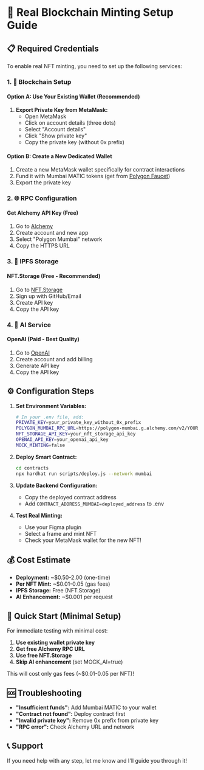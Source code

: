# 🚀 Real Blockchain Minting Setup Guide

## 📋 Required Credentials

To enable real NFT minting, you need to set up the following services:

### 1. 🔑 Blockchain Setup

#### Option A: Use Your Existing Wallet (Recommended)
1. **Export Private Key from MetaMask:**
   - Open MetaMask
   - Click on account details (three dots)
   - Select "Account details"
   - Click "Show private key"
   - Copy the private key (without 0x prefix)

#### Option B: Create a New Dedicated Wallet
1. Create a new MetaMask wallet specifically for contract interactions
2. Fund it with Mumbai MATIC tokens (get from [Polygon Faucet](https://faucet.polygon.technology/))
3. Export the private key

### 2. 🌐 RPC Configuration

#### Get Alchemy API Key (Free)
1. Go to [Alchemy](https://www.alchemy.com/)
2. Create account and new app
3. Select "Polygon Mumbai" network
4. Copy the HTTPS URL

### 3. 📁 IPFS Storage

#### NFT.Storage (Free - Recommended)
1. Go to [NFT.Storage](https://nft.storage/)
2. Sign up with GitHub/Email
3. Create API key
4. Copy the API key

### 4. 🤖 AI Service

#### OpenAI (Paid - Best Quality)
1. Go to [OpenAI](https://platform.openai.com/)
2. Create account and add billing
3. Generate API key
4. Copy the API key

## ⚙️ Configuration Steps

1. **Set Environment Variables:**
   ```bash
   # In your .env file, add:
   PRIVATE_KEY=your_private_key_without_0x_prefix
   POLYGON_MUMBAI_RPC_URL=https://polygon-mumbai.g.alchemy.com/v2/YOUR_ALCHEMY_KEY
   NFT_STORAGE_API_KEY=your_nft_storage_api_key
   OPENAI_API_KEY=your_openai_api_key
   MOCK_MINTING=false
   ```

2. **Deploy Smart Contract:**
   ```bash
   cd contracts
   npx hardhat run scripts/deploy.js --network mumbai
   ```

3. **Update Backend Configuration:**
   - Copy the deployed contract address
   - Add `CONTRACT_ADDRESS_MUMBAI=deployed_address` to .env

4. **Test Real Minting:**
   - Use your Figma plugin
   - Select a frame and mint NFT
   - Check your MetaMask wallet for the new NFT!

## 💰 Cost Estimate

- **Deployment:** ~$0.50-2.00 (one-time)
- **Per NFT Mint:** ~$0.01-0.05 (gas fees)
- **IPFS Storage:** Free (NFT.Storage)
- **AI Enhancement:** ~$0.001 per request

## 🎯 Quick Start (Minimal Setup)

For immediate testing with minimal cost:

1. **Use existing wallet private key**
2. **Get free Alchemy RPC URL**
3. **Use free NFT.Storage**
4. **Skip AI enhancement** (set MOCK_AI=true)

This will cost only gas fees (~$0.01-0.05 per NFT)!

## 🆘 Troubleshooting

- **"Insufficient funds":** Add Mumbai MATIC to your wallet
- **"Contract not found":** Deploy contract first
- **"Invalid private key":** Remove 0x prefix from private key
- **"RPC error":** Check Alchemy URL and network

## 📞 Support

If you need help with any step, let me know and I'll guide you through it!
